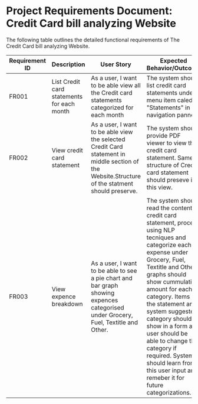# **Project Requirements Document: Credit Card bill analyzing Website**

The following table outlines the detailed functional requirements of The Credit Card bill analyzing Website.

| Requirement ID | Description             				        | User Story                                                                                       									              | Expected Behavior/Outcome                                                                                                  																																																																			  	 									     |
|----------------|----------------------------------------------|-------------------------------------------------------------------------------------------------------------------------------------------------|--------------------------------------------------------------------------------------------------------------------------------------------------------------------------------------------------------------------------------------------------------------------------------------------------------------------------------------------------------------------------------------------------------------------------------------------------|
| FR001          | List Credit card statements for each month	| As a user, I want to be able view all the Credit card statements categorized for each month 													  | The system should list credit card statements under a menu item caled "Statements" in left navigation pannel.																																																																																	 |
| FR002          | View credit card statement     				| As a user, I want to be able view the selected Credit Card statement in middle section of the Website.Structure of the statment should preserve.| The system should provide PDF viewer to view the credit card statement. Same structure of Credit card statement should preseve in this view.                             																																	   																																	 |
| FR003          | View expence breakdown    					| As a user, I want to be able to see a pie chart and bar graph showing expences categorised under Grocery, Fuel, Textitle and Other.		      | The system should read the content of credit card statement, process using NLP tecniques and categorize each expense under Grocery, Fuel, Textitle and Other. graphs should show cummulative amount for each category. Items in the statement and system suggested category should show in a form and user should be able to change the category if required. System should learn from this user input and remeber it for future categorizations.|
